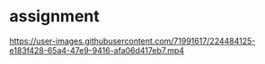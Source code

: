 # assignment


https://user-images.githubusercontent.com/71991617/224484125-e183f428-65a4-47e9-9416-afa06d417eb7.mp4

